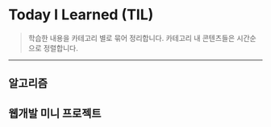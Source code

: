 Today I Learned (TIL)
=====================
> 학습한 내용을 카테고리 별로 묶어 정리합니다.
> 카테고리 내 콘텐츠들은 시간순으로 정렬합니다.

---

알고리즘
---


웹개발 미니 프로젝트
---
